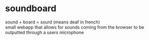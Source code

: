 # soundboard

sound + board = sourd (means deaf in french)  
small webapp that allows for sounds coming from the browser to be outputted through a users microphone
